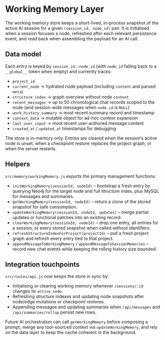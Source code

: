 # Working Memory Layer

The working memory store keeps a short-lived, in-process snapshot of the active AI
session for a given `(session_id, node_id)` pair. It is initialised when a session
focuses a node, refreshed after each relevant persistence event, and read back when
assembling the payload for an AI call.

## Data model

Each entry is keyed by `session_id::node_id` (with `node_id` falling back to a
`__global__` token when empty) and currently tracks:

- `project_id`
- `current_node` → hydrated node payload (including `content` and parsed `meta`)
- `structure_index` → graph overview without node `content`
- `recent_messages` → up to 50 chronological chat records scoped to the node (and
  session-wide messages when `node_id` is `NULL`)
- `work_history_summary` → most recent summary record and timestamp
- `context_data` → mutable object for ad-hoc context expansion
- `last_user_input` → most recent user-authored message content
- `created_at` / `updated_at` timestamps for debugging

The store is in-memory only. Entries are cleared when the session’s active node is
unset, when a checkpoint restore replaces the project graph, or when the server
restarts.

## Helpers

`src/memory/workingMemory.js` exports the primary management functions:

- `initWorkingMemory(sessionId, nodeId)` – bootstrap a fresh entry by querying
  Neo4j for the target node and full structure index, plus MySQL for messages and
  summaries.
- `getWorkingMemory(sessionId, nodeId)` – return a clone of the stored snapshot for
  safe consumption.
- `updateWorkingMemory(sessionId, nodeId, updates)` – merge partial updates or
  functional patches into an existing record.
- `clearWorkingMemory(sessionId, nodeId)` – drop one entry, all entries for a
  session, or every stored snapshot when called without identifiers.
- `refreshStructureIndexForProject(projectId)` – pull a fresh project graph and
  refresh every entry tied to that project.
- `appendMessageToWorkingMemory` / `appendMessageToSessionMemories` – record new
  chat events while keeping the rolling history size bounded.

## Integration touchpoints

`src/routes/api.js` now keeps the store in sync by:

- Initialising or clearing working memory whenever `/sessions/:id` changes its
  `active_node`.
- Refreshing structure indexes and updating node snapshots after node/edge
  mutations or checkpoint restores.
- Appending messages and updating summaries when `/api/messages` and
  `/api/summaries/rollup` persist new rows.

Future AI orchestration can call `getWorkingMemory` before composing a prompt,
merge any tool-sourced context via `updateWorkingMemory`, and rely on the data
layer to keep the cache coherent in the background.
